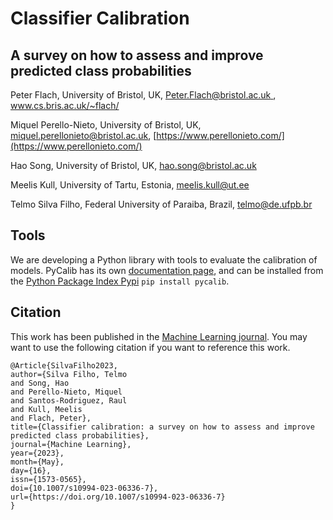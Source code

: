 # Classifier Calibration
## A survey on how to assess and improve predicted class probabilities

Peter Flach,
University of Bristol, UK,
[Peter.Flach@bristol.ac.uk ](mailto:Peter.Flach@bristol.ac.uk),
[www.cs.bris.ac.uk/~flach/ ](www.cs.bris.ac.uk/~flach/)

Miquel Perello-Nieto,
University of Bristol, UK,
[miquel.perellonieto@bristol.ac.uk](mailto:miquel.perellonieto@bristol.ac.uk),
[https://www.perellonieto.com/](https://www.perellonieto.com/)

Hao Song,
University of Bristol, UK,
[hao.song@bristol.ac.uk](mailto:hao.song@bristol.ac.uk)

Meelis Kull,
University of Tartu, Estonia,
[meelis.kull@ut.ee](mailto:meelis.kull@ut.ee)

Telmo Silva Filho,
Federal University of Paraiba, Brazil,
[telmo@de.ufpb.br](mailto:telmo@de.ufpb.br)

## Tools

We are developing a Python library with tools to evaluate the calibration of
models. PyCalib has its own [documentation
page](https://classifier-calibration.github.io/PyCalib/), and can be installed from the
[Python Package Index Pypi](https://pypi.org/project/pycalib/) `pip install pycalib`.

## Citation

This work has been published in the [Machine Learning
journal](https://link.springer.com/article/10.1007/s10994-023-06336-7). You
may want to use the following citation if you want to reference this work.

```
@Article{SilvaFilho2023,
author={Silva Filho, Telmo
and Song, Hao
and Perello-Nieto, Miquel
and Santos-Rodriguez, Raul
and Kull, Meelis
and Flach, Peter},
title={Classifier calibration: a survey on how to assess and improve predicted class probabilities},
journal={Machine Learning},
year={2023},
month={May},
day={16},
issn={1573-0565},
doi={10.1007/s10994-023-06336-7},
url={https://doi.org/10.1007/s10994-023-06336-7}
}
```
